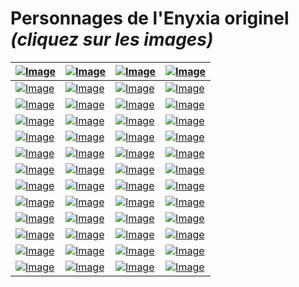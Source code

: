 # Personnages de l'Enyxia originel *(cliquez sur les images)*

| [![Image](https://data.enyxia.fr/images/characters/namecard/adamai.png)](./adamai.md) | [![Image](https://data.enyxia.fr/images/characters/namecard/akuma.png)](./akuma.md) | [![Image](https://data.enyxia.fr/images/characters/namecard/alexia.png)](./alexia.md) | [![Image](https://data.enyxia.fr/images/characters/namecard/aliedad.png)](./aliedad.md) |
| - | - | - | - |
| [![Image](https://data.enyxia.fr/images/characters/namecard/amalia.png)](./amalia.md) | [![Image](https://data.enyxia.fr/images/characters/namecard/andrea.png)](./andrea.md) | [![Image](https://data.enyxia.fr/images/characters/namecard/anoriel.png)](./anoriel.md) | [![Image](https://data.enyxia.fr/images/characters/namecard/asarim.png)](./asarim.md) |
| [![Image](https://data.enyxia.fr/images/characters/namecard/atalante.png)](./atalante.md) | [![Image](https://data.enyxia.fr/images/characters/namecard/bimai.png)](./bimai.md) | [![Image](https://data.enyxia.fr/images/characters/namecard/christopher.png)](./christopher.md) | [![Image](https://data.enyxia.fr/images/characters/namecard/darken.png)](./darken_sheele.md) |
| [![Image](https://data.enyxia.fr/images/characters/namecard/endal.png)](./endal.md) | [![Image](https://data.enyxia.fr/images/characters/namecard/enyxia.png)](./enyxia.md) | [![Image](https://data.enyxia.fr/images/characters/namecard/extasia.png)](./extasia.md) | [![Image](https://data.enyxia.fr/images/characters/namecard/gaia.png)](./gaia.md) |
| [![Image](https://data.enyxia.fr/images/characters/namecard/toutou.png)](./gosutookami.md) | [![Image](https://data.enyxia.fr/images/characters/namecard/hanyuu.png)](./hanyuu.md) | [![Image](https://data.enyxia.fr/images/characters/namecard/kanna.png)](./kanna.md) | [![Image](https://data.enyxia.fr/images/characters/namecard/karma.png)](./karma.md) |
| [![Image](https://data.enyxia.fr/images/characters/namecard/kashya.png)](./kashya.md) | [![Image](https://data.enyxia.fr/images/characters/namecard/kass.png)](./kass.md) | [![Image](https://data.enyxia.fr/images/characters/namecard/kei.png)](./kei.md) | [![Image](https://data.enyxia.fr/images/characters/namecard/kudo.png)](./kudo.md) |
| [![Image](https://data.enyxia.fr/images/characters/namecard/kuyu.png)](./kuyu.md) | [![Image](https://data.enyxia.fr/images/characters/namecard/mahito.png)](./mahito.md) | [![Image](https://data.enyxia.fr/images/characters/namecard/marla.png)](./marla.md) | [![Image](https://data.enyxia.fr/images/characters/namecard/maskai.png)](./maskai.md) |
| [![Image](https://data.enyxia.fr/images/characters/namecard/math.png)](./math.md) | [![Image](https://data.enyxia.fr/images/characters/namecard/mathspirit.png)](./mathspirit.md) | [![Image](https://data.enyxia.fr/images/characters/namecard/riku.png)](./matthias.md) | [![Image](https://data.enyxia.fr/images/characters/namecard/maureen.png)](./maureen.md) |
| [![Image](https://data.enyxia.fr/images/characters/namecard/midorai.png)](./midorai.md) | [![Image](https://data.enyxia.fr/images/characters/namecard/morgiana.png)](./morgiana.md) | [![Image](https://data.enyxia.fr/images/characters/namecard/nagoramatio.png)](./nagoramatio.md) | [![Image](https://data.enyxia.fr/images/characters/namecard/nerias.png)](./nerias.md) |
| [![Image](https://data.enyxia.fr/images/characters/namecard/nikolai.png)](./nikolai.md) | [![Image](https://data.enyxia.fr/images/characters/namecard/dymen.png)](./raizan.md) | [![Image](https://data.enyxia.fr/images/characters/namecard/ravenn.png)](./ravenn.md) | [![Image](https://data.enyxia.fr/images/characters/namecard/rika.png)](./rika.md) |
| [![Image](https://data.enyxia.fr/images/characters/namecard/sheele.png)](./sheele.md) | [![Image](https://data.enyxia.fr/images/characters/namecard/sully.png)](./sully.md) | [![Image](https://data.enyxia.fr/images/characters/namecard/terry.png)](./terry.md) | [![Image](https://data.enyxia.fr/images/characters/namecard/tidus.png)](./tidus.md) |
| [![Image](https://data.enyxia.fr/images/characters/namecard/trinity.png)](./trinity.md) | [![Image](https://data.enyxia.fr/images/characters/namecard/veldo.png)](./veldo.md) | [![Image](https://data.enyxia.fr/images/characters/namecard/william.png)](./william.md) | [![Image](https://data.enyxia.fr/images/characters/namecard/wrongsheele.png)](./wrong_sheele.md) |
| [![Image](https://data.enyxia.fr/images/characters/namecard/yeon.png)](./yeon_hee.md) | [![Image](https://data.enyxia.fr/images/characters/namecard/yoshisuu.png)](./yoshisuu.md) | [![Image](https://data.enyxia.fr/images/characters/namecard/yudo.png)](./yudo.md) | [![Image](https://data.enyxia.fr/images/characters/namecard/yuu.png)](./yuu.md) |
